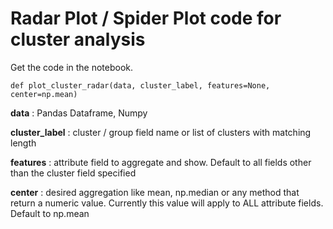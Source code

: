 # Radar Plot / Spider Plot code for cluster analysis

Get the code in the notebook.

```
def plot_cluster_radar(data, cluster_label, features=None, center=np.mean)
```

**data** : Pandas Dataframe, Numpy

**cluster_label**  : cluster / group field name or list of clusters with matching length

**features** : attribute field to aggregate and show. Default to all fields other than the cluster field specified

**center**  : desired aggregation like mean, np.median or any method that return a numeric value. Currently this value will apply to ALL attribute fields. Default to np.mean

